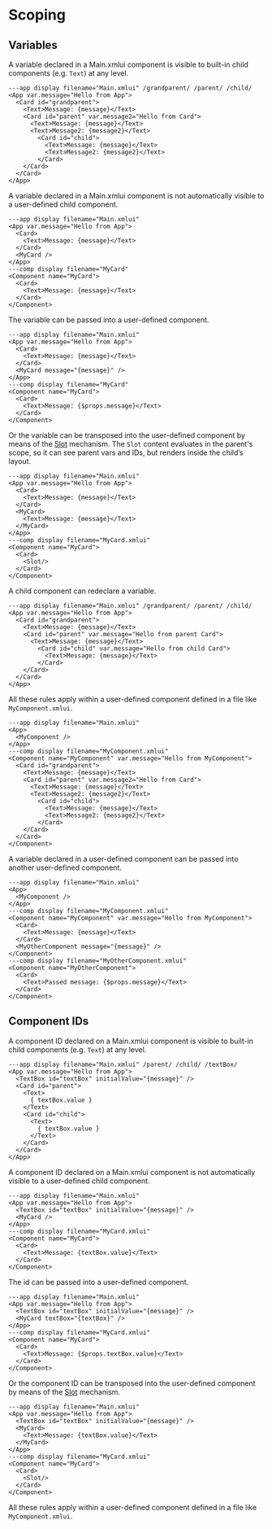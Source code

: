 # Scoping

## Variables

A variable declared in a Main.xmlui component is visible to built-in child components (e.g. `Text`) at any level.

```xmlui-pg
---app display filename="Main.xmlui" /grandparent/ /parent/ /child/
<App var.message="Hello from App">
  <Card id="grandparent">
    <Text>Message: {message}</Text>
    <Card id="parent" var.message2="Hello from Card">
      <Text>Message: {message}</Text>
      <Text>Message2: {message2}</Text>
        <Card id="child">
          <Text>Message: {message}</Text>
          <Text>Message2: {message2}</Text>
        </Card>
    </Card>
  </Card>
</App>
```

A variable declared in a Main.xmlui component is not automatically visible to a user-defined child component.

```xmlui-pg
---app display filename="Main.xmlui"
<App var.message="Hello from App">
  <Card>
    <Text>Message: {message}</Text>
  </Card>
  <MyCard />
</App>
---comp display filename="MyCard"
<Component name="MyCard">
  <Card>
    <Text>Message: {message}</Text>
  </Card>
</Component>
```

The variable can be passed into a user-defined component.

```xmlui-pg
---app display filename="Main.xmlui"
<App var.message="Hello from App">
  <Card>
    <Text>Message: {message}</Text>
  </Card>
  <MyCard message="{message}" />
</App>
---comp display filename="MyCard"
<Component name="MyCard">
  <Card>
    <Text>Message: {$props.message}</Text>
  </Card>
</Component>
```


Or the variable can be transposed into the user-defined component by means of the [Slot](/components/Slot) mechanism. The `Slot` content evaluates in the parent's scope, so it can see parent vars and IDs, but renders inside the child’s layout.

```xmlui-pg
---app display filename="Main.xmlui"
<App var.message="Hello from App">
  <Card>
    <Text>Message: {message}</Text>
  </Card>
  <MyCard>
    <Text>Message: {message}</Text>
  </MyCard>
</App>
---comp display filename="MyCard.xmlui"
<Component name="MyCard">
  <Card>
    <Slot/>
  </Card>
</Component>
```

A child component can redeclare a variable.

```xmlui-pg
---app display filename="Main.xmlui" /grandparent/ /parent/ /child/
<App var.message="Hello from App">
  <Card id="grandparent">
    <Text>Message: {message}</Text>
    <Card id="parent" var.message="Hello from parent Card">
      <Text>Message: {message}</Text>
        <Card id="child" var.message="Hello from child Card">
          <Text>Message: {message}</Text>
        </Card>
    </Card>
  </Card>
</App>
```


All these rules apply within a user-defined component defined in a file like `MyComponent.xmlui`.

```xmlui-pg
---app display filename="Main.xmlui"
<App>
  <MyComponent />
</App>
---comp display filename="MyComponent.xmlui"
<Component name="MyComponent" var.message="Hello from MyComponent">
  <Card id="grandparent">
    <Text>Message: {message}</Text>
    <Card id="parent" var.message2="Hello from Card">
      <Text>Message: {message}</Text>
      <Text>Message2: {message2}</Text>
        <Card id="child">
          <Text>Message: {message}</Text>
          <Text>Message2: {message2}</Text>
        </Card>
    </Card>
  </Card>
</Component>
```

A variable declared in a user-defined component can be passed into another user-defined component.


```xmlui-pg
---app display filename="Main.xmlui"
<App>
  <MyComponent />
</App>
---comp display filename="MyComponent.xmlui"
<Component name="MyComponent" var.message="Hello from MyComponent">
  <Card>
    <Text>Message: {message}</Text>
  </Card>
  <MyOtherComponent message="{message}" />
</Component>
---comp display filename="MyOtherComponent.xmlui"
<Component name="MyOtherComponent">
  <Card>
    <Text>Passed message: {$props.message}</Text>
  </Card>
</Component>
```




## Component IDs

A component ID declared on a Main.xmlui component is visible to built-in child components (e.g. `Text`) at any level.

```xmlui-pg
---app display filename="Main.xmlui" /parent/ /child/ /textBox/
<App var.message="Hello from App">
  <TextBox id="textBox" initialValue="{message}" />
  <Card id="parent">
    <Text>
      { textBox.value }
    </Text>
    <Card id="child">
      <Text>
        { textBox.value }
      </Text>
    </Card>
  </Card>
</App>
```

A component ID declared on a Main.xmlui component is not automatically visible to a user-defined child component.


```xmlui-pg
---app display filename="Main.xmlui"
<App var.message="Hello from App">
  <TextBox id="textBox" initialValue="{message}" />
  <MyCard />
</App>
---comp display filename="MyCard.xmlui"
<Component name="MyCard">
  <Card>
    <Text>Message: {textBox.value}</Text>
  </Card>
</Component>
```

The id can be passed into a user-defined component.

```xmlui-pg
---app display filename="Main.xmlui"
<App var.message="Hello from App">
  <TextBox id="textBox" initialValue="{message}" />
  <MyCard textBox="{textBox}" />
</App>
---comp display filename="MyCard.xmlui"
<Component name="MyCard">
  <Card>
    <Text>Message: {$props.textBox.value}</Text>
  </Card>
</Component>
```

Or the component ID can be transposed into the user-defined component by means of the [Slot](/components/Slot) mechanism.

```xmlui-pg
---app display filename="Main.xmlui"
<App var.message="Hello from App">
  <TextBox id="textBox" initialValue="{message}" />
  <MyCard>
    <Text>Message: {textBox.value}</Text>
  </MyCard>
</App>
---comp display filename="MyCard.xmlui"
<Component name="MyCard">
  <Card>
    <Slot/>
  </Card>
</Component>
```

All these rules apply within a user-defined component defined in a file like `MyComponent.xmlui`.
